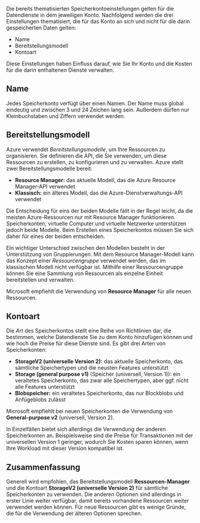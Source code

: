 Die bereits thematisierten Speicherkontoeinstellungen gelten für die Datendienste in dem jeweiligen Konto. Nachfolgend werden die drei Einstellungen thematisiert, die für das Konto an sich und nicht für die darin gespeicherten Daten gelten:

- Name
- Bereitstellungsmodell
- Kontoart

Diese Einstellungen haben Einfluss darauf, wie Sie Ihr Konto und die Kosten für die darin enthaltenen Dienste verwalten.

## <a name="name"></a>Name

Jedes Speicherkonto verfügt über einen Namen. Der Name muss global eindeutig und zwischen 3 und 24 Zeichen lang sein. Außerdem dürfen nur Kleinbuchstaben und Ziffern verwendet werden.

## <a name="deployment-model"></a>Bereitstellungsmodell

Azure verwendet _Bereitstellungsmodelle_, um Ihre Ressourcen zu organisieren. Sie definieren die API, die Sie verwenden, um diese Ressourcen zu erstellen, zu konfigurieren und zu verwalten. Azure stellt zwei Bereitstellungsmodelle bereit:

- **Resource Manager:** das aktuelle Modell, das die Azure Resource Manager-API verwendet
- **Klassisch:** ein älteres Modell, das die Azure-Dienstverwaltungs-API verwendet

Die Entscheidung für eins der beiden Modelle fällt in der Regel leicht, da die meisten Azure-Ressourcen nur mit Resource Manager funktionieren. Speicherkonten, virtuelle Computer und virtuelle Netzwerke unterstützen jedoch beide Modelle. Beim Erstellen eines Speicherkontos müssen Sie sich daher für eines der beiden entscheiden.

Ein wichtiger Unterschied zwischen den Modellen besteht in der Unterstützung von Gruppierungen. Mit dem Resource Manager-Modell kann das Konzept einer _Ressourcengruppe_ verwendet werden, das im klassischen Modell nicht verfügbar ist. Mithilfe einer Ressourcengruppe können Sie eine Sammlung von Ressourcen als einzelne Einheit bereitstellen und verwalten.

Microsoft empfiehlt die Verwendung von **Resource Manager** für alle neuen Ressourcen.

## <a name="account-kind"></a>Kontoart

Die _Art_ des Speicherkontos stellt eine Reihe von Richtlinien dar, die bestimmen, welche Datendienste Sie zu dem Konto hinzufügen können und wie hoch die Preise für diese Dienste sind. Es gibt drei Arten von Speicherkonten:

- **StorageV2 (universelle Version 2):** das aktuelle Speicherkonto, das sämtliche Speichertypen und die neusten Features unterstützt
- **Storage (general purpose v1)** (Speicher (universell, Version 1)): ein veraltetes Speicherkonto, das zwar alle Speichertypen, aber ggf. nicht alle Features unterstützt
- **Blobspeicher:** ein veraltetes Speicherkonto, das nur Blockblobs und Anfügeblobs zulässt

Microsoft empfiehlt bei neuen Speicherkonten die Verwendung von **General-purpose v2** (universell, Version 2).

In Einzelfällen bietet sich allerdings die Verwendung der anderen Speicherkonten an. Beispielsweise sind die Preise für Transaktionen mit der universellen Version 1 geringer, wodurch Sie Kosten sparen können, wenn Ihre Workload mit dieser Version kompatibel ist.

## <a name="summary"></a>Zusammenfassung

Generell wird empfohlen, das Bereitstellungsmodell **Ressourcen-Manager** und die Kontoart **StorageV2 (universelle Version 2)** für sämtliche Speicherkonten zu verwenden. Die anderen Optionen sind allerdings in erster Linie weiter verfügbar, damit bereits vorhandene Ressourcen weiter verwendet werden können. Für neue Ressourcen gibt es wenige Gründe, die für die Verwendung der älteren Optionen sprechen.